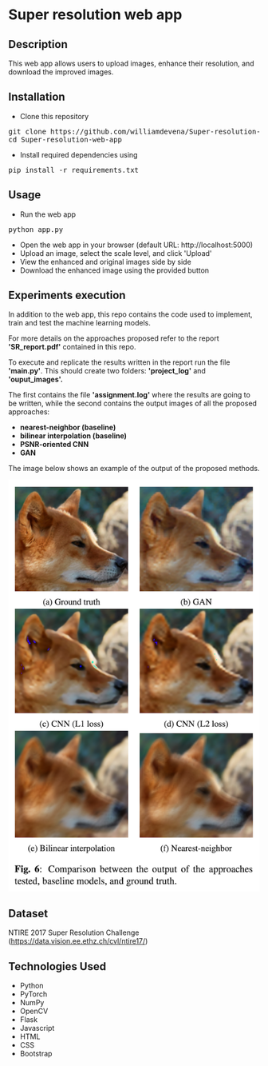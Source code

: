 # Super resolution web app

## Description
This web app allows users to upload images, enhance their resolution, and download the improved images.

<!-- ## Deployment

This web app is deployed on [Heroku](https://www.heroku.com/). You can access it at:

[Image Resolution Enhancement Web App](https://super-resolution-e3a021fe68a2.herokuapp.com/) -->

## Installation
- Clone this repository
<pre>
git clone https://github.com/williamdevena/Super-resolution-web-app.git
cd Super-resolution-web-app
</pre>
- Install required dependencies using
<pre>
pip install -r requirements.txt
</pre>


## Usage
- Run the web app
<pre>
python app.py
</pre>
- Open the web app in your browser (default URL: http://localhost:5000)
- Upload an image, select the scale level, and click 'Upload'
- View the enhanced and original images side by side
- Download the enhanced image using the provided button


## Experiments execution

In addition to the web app, this repo contains the code used to implement, train and test the machine learning models.

For more details on the approaches proposed refer to the report **'SR_report.pdf'** contained in this repo.

<!--
This repo contains also the code and the report produced to tackle the Image Super resolution task.

**Dataset:** NTIRE 2017 Super Resolution Challenge (https://data.vision.ee.ethz.ch/cvl/ntire17/) -->


To execute and replicate the results written in the report run the file **'main.py'**. This should create two folders: **'project_log'** and **'ouput_images'.**

The first contains the file **'assignment.log'** where the results are going to be written, while the second contains the output images of all the proposed approaches:

- **nearest-neighbor (baseline)**
- **bilinear interpolation (baseline)**
- **PSNR-oriented CNN**
- **GAN**

The image below shows an example of the output of the proposed methods.

![My Image](comparison_gt.jpg)





## Dataset

NTIRE 2017 Super Resolution Challenge (https://data.vision.ee.ethz.ch/cvl/ntire17/)


## Technologies Used
- Python
- PyTorch
- NumPy
- OpenCV
- Flask
- Javascript
- HTML
- CSS
- Bootstrap



